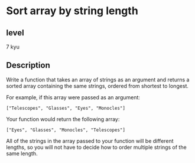 # Sort array by string length

## level

7 kyu

## Description

Write a function that takes an array of strings as an argument and returns a sorted array containing the same strings, ordered from shortest to longest.

For example, if this array were passed as an argument:

`["Telescopes", "Glasses", "Eyes", "Monocles"]`

Your function would return the following array:

`["Eyes", "Glasses", "Monocles", "Telescopes"]`

All of the strings in the array passed to your function will be different lengths, so you will not have to decide how to order multiple strings of the same length.

